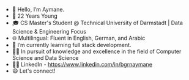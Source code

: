 - 👋 Hello, I’m Aymane.
- 🎂 22 Years Young
- 🎓 CS Master's Student @ Technical University of Darmstadt | Data Science & Engineering Focus
- 🌐 Multilingual: Fluent in English, German, and Arabic
- 🌱 I’m currently learning full stack development.
- 👨‍💻 In pursuit of knowledge and excellence in the field of Computer Science and Data Science
- 👨🏾‍ LinkedIn - https://www.linkedin.com/in/bgrnaymane
- 😄 Let's connect!

